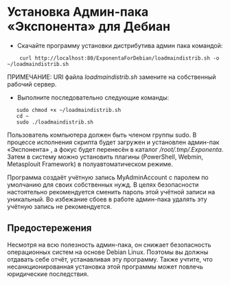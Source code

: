 # Установка Админ-пака «Экспонента» для Дебиан

- Скачайте программу установки дистрибутива админ пака командой:
```
    curl http://localhost:80/ExponentaForDebian/loadmaindistrib.sh -o ~/loadmaindistrib.sh
```
ПРИМЕЧАНИЕ: URI файла *loadmaindistrib.sh* замените на собственный рабочий сервер.

- Выполните последовательно следующие команды:
```
   sudo chmod +x ~/loadmaindistrib.sh
   cd ~
   sudo ./loadmaindistrib.sh
```

Пользователь компьютера должен быть членом группы sudo. В процессе исполнения скрипта будет загружен и установлен админ-пак «Экспонента» , а фокус будет перенесён в каталог */root/.tmp/.Exponenta*. Затем в систему можно установить плагины (PowerShell, Webmin, Metasplouit Framework) в полуавтоматическом режиме.

Программа создаёт учётную запись MyAdminAccount с паролем по умолчанию для своих собственных нужд. В целях безопасности настоятельно рекомендуется сменить пароль этой учётной записи на уникальный. Во избежание сбоев в работе админ-пака удалять эту учётную запись не рекомендуется.

## Предостережения
Несмотря на всю полезность админ-пака, он снижает безопасность операционных систем на основе Debian Linux. Поэтомы вы должны отдавать себе отчёт, устанавливая эту программу. Также учтите, что несанкционированная установка этой программы может повлечь юридические последствия.
